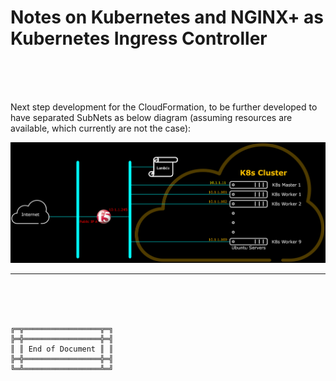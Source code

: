 # Notes on Kubernetes and NGINX+ as Kubernetes Ingress Controller

<br><br><br>

Next step development for the CloudFormation, to be further developed to have separated SubNets as below diagram (assuming resources are available, which currently are not the case):

![K8s Cluster Logical Diagram with Big-IP Multi NIC](Figures/CISMultiNICK8s.png)



***

<br><br><br>
```
╔═╦═════════════════╦═╗
╠═╬═════════════════╬═╣
║ ║ End of Document ║ ║
╠═╬═════════════════╬═╣
╚═╩═════════════════╩═╝
```
<br><br><br>


